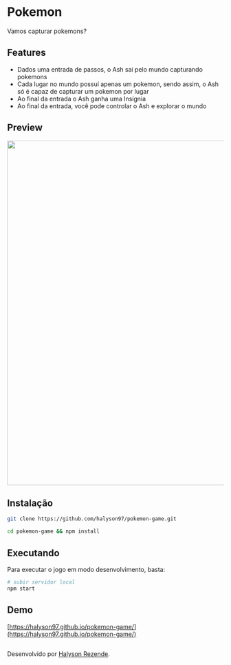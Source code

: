 # Pokemon
Vamos capturar pokemons? 

## Features
- Dados uma entrada de passos, o Ash sai pelo mundo capturando pokemons
- Cada lugar no mundo possuí apenas um pokemon, sendo assim, o Ash só é capaz de capturar um pokemon por lugar
- Ao final da entrada o Ash ganha uma Insígnia 
- Ao final da entrada, você pode controlar o Ash e explorar o mundo

## Preview

<p align="center">
  <img src="https://i.imgur.com/KKM0gQo.png"   width="800">
</p>

## Instalação
```bash
git clone https://github.com/halyson97/pokemon-game.git

cd pokemon-game && npm install
```

## Executando
Para executar o jogo em modo desenvolvimento, basta:

```bash
# subir servidor local
npm start
```

## Demo

[https://halyson97.github.io/pokemon-game/](https://halyson97.github.io/pokemon-game/)


## 
Desenvolvido por [Halyson Rezende](https://github.com/halyson97).
